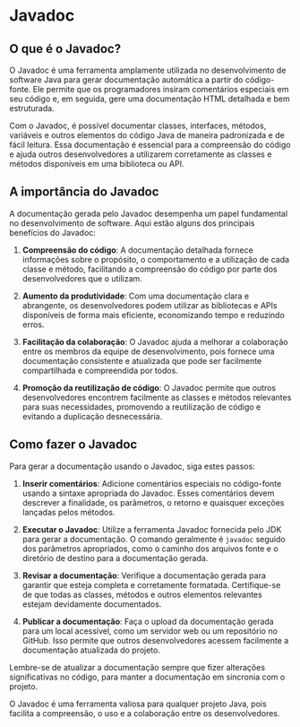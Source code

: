 # Javadoc

## O que é o Javadoc?

O Javadoc é uma ferramenta amplamente utilizada no desenvolvimento de software Java para gerar documentação automática a partir do código-fonte. Ele permite que os programadores insiram comentários especiais em seu código e, em seguida, gere uma documentação HTML detalhada e bem estruturada.

Com o Javadoc, é possível documentar classes, interfaces, métodos, variáveis e outros elementos do código Java de maneira padronizada e de fácil leitura. Essa documentação é essencial para a compreensão do código e ajuda outros desenvolvedores a utilizarem corretamente as classes e métodos disponíveis em uma biblioteca ou API.

## A importância do Javadoc

A documentação gerada pelo Javadoc desempenha um papel fundamental no desenvolvimento de software. Aqui estão alguns dos principais benefícios do Javadoc:

1. **Compreensão do código**: A documentação detalhada fornece informações sobre o propósito, o comportamento e a utilização de cada classe e método, facilitando a compreensão do código por parte dos desenvolvedores que o utilizam.

2. **Aumento da produtividade**: Com uma documentação clara e abrangente, os desenvolvedores podem utilizar as bibliotecas e APIs disponíveis de forma mais eficiente, economizando tempo e reduzindo erros.

3. **Facilitação da colaboração**: O Javadoc ajuda a melhorar a colaboração entre os membros da equipe de desenvolvimento, pois fornece uma documentação consistente e atualizada que pode ser facilmente compartilhada e compreendida por todos.

4. **Promoção da reutilização de código**: O Javadoc permite que outros desenvolvedores encontrem facilmente as classes e métodos relevantes para suas necessidades, promovendo a reutilização de código e evitando a duplicação desnecessária.

## Como fazer o Javadoc

Para gerar a documentação usando o Javadoc, siga estes passos:

1. **Inserir comentários**: Adicione comentários especiais no código-fonte usando a sintaxe apropriada do Javadoc. Esses comentários devem descrever a finalidade, os parâmetros, o retorno e quaisquer exceções lançadas pelos métodos.

2. **Executar o Javadoc**: Utilize a ferramenta Javadoc fornecida pelo JDK para gerar a documentação. O comando geralmente é `javadoc` seguido dos parâmetros apropriados, como o caminho dos arquivos fonte e o diretório de destino para a documentação gerada.

3. **Revisar a documentação**: Verifique a documentação gerada para garantir que esteja completa e corretamente formatada. Certifique-se de que todas as classes, métodos e outros elementos relevantes estejam devidamente documentados.

4. **Publicar a documentação**: Faça o upload da documentação gerada para um local acessível, como um servidor web ou um repositório no GitHub. Isso permite que outros desenvolvedores acessem facilmente a documentação atualizada do projeto.

Lembre-se de atualizar a documentação sempre que fizer alterações significativas no código, para manter a documentação em sincronia com o projeto.

O Javadoc é uma ferramenta valiosa para qualquer projeto Java, pois facilita a compreensão, o uso e a colaboração entre os desenvolvedores.


